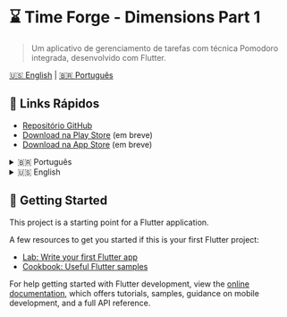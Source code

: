 # ⌛ Time Forge - Dimensions Part 1

> Um aplicativo de gerenciamento de tarefas com técnica Pomodoro integrada, desenvolvido com Flutter.

[🇺🇸 English](#english) | [🇧🇷 Português](#português)


## 🔗 Links Rápidos
- [Repositório GitHub](https://github.com/ricardo-camilo-programador-frontend-web)
- [Download na Play Store](#) (em breve)
- [Download na App Store](#) (em breve)

<details>
<summary>🇧🇷 Português</summary>

## 🎯 Visão Geral do Projeto
Este projeto demonstra competências essenciais para a vaga de desenvolvedor Flutter, incluindo:


### Objetivos Técnicos
1. **Arquitetura e Padrões**
   - Implementação MVVM
   - Clean Architecture
   - Princípios SOLID
   - Injeção de Dependência com GetX

2. **Persistência de Dados**
   - Hive para dados locais
   - Floor para SQLite
   - Sincronização com API

3. **Gerenciamento de Estado**
   - Provider para estado global
   - GetX para injeção de dependência
   - Padrões de reatividade

### Marcos do Projeto

#### Marco 1: MVP Básico (Semana 1-2)
- [ ] Setup inicial do projeto
- [ ] Implementação da estrutura MVVM
- [ ] CRUD básico de tarefas
- [ ] Timer Pomodoro básico

#### Marco 2: Persistência (Semana 3-4)
- [ ] Implementação Hive
- [ ] Configuração Floor
- [ ] Histórico de tarefas
- [ ] Estatísticas básicas

#### Marco 3: API e Recursos Avançados (Semana 5-6)
- [ ] Integração com API REST
- [ ] Sincronização de dados
- [ ] Analytics e relatórios
- [ ] Testes e otimizações

## 🛠️ Implementações Técnicas
- 📱 UI/UX seguindo Material Design
- 💾 Persistência local com Hive e Floor
- 🔄 Gerenciamento de estado com Provider
- 🎯 Arquitetura MVVM
- 🌐 Integração REST API

## 📚 Demonstração de Competências
- Experiência com Flutter
- Conhecimento de persistência de dados
- Gerenciamento de estado
- Padrões de projeto
- Integração com APIs
- Versionamento com Git

---

## 🎨 Design Credits
UI/UX inspirado nas melhores práticas de Material Design e padrões de produtividade.

## 🚀 Technologies
- Flutter
- Dart
- Provider
- GetX
- Hive
- Floor
- HTTP package

#Flutter #Mobile #Dart #Provider #GetX #Hive #Floor #Git #CleanArchitecture #MVVM

## 📄 License
MIT © Ricardo Camilo
---

<p align="center">
Feito com ☕ por <a href="https://github.com/ricardo-camilo-programador-frontend-web">Ricardo Camilo</a>
</p>
</details>

<details>
<summary>🇺🇸 English</summary>

## 🎯 Project Overview
A Flutter application that combines task management with the Pomodoro technique, helping users track time spent on each task while maintaining focus and productivity.

### 🚀 Planned Features
#### Fase 1: Fundação
- [ ] Task Management
  - [ ] CRUD operations for tasks
  - [ ] Task categories
  - [ ] Priority levels
  - [ ] Task status tracking
- [ ] Pomodoro Timer
  - [ ] 25/5 minute cycles
  - [ ] Custom time settings
  - [ ] Break notifications
  - [ ] Background timer

#### Fase 2: Persistência e Estado
- [ ] Local Data Storage
  - [ ] Hive implementation
  - [ ] Floor database setup
  - [ ] Task history
  - [ ] Time tracking statistics
- [ ] State Management
  - [ ] Provider implementation
  - [ ] Complex state handling
  - [ ] Performance optimization

#### Fase 3: API e Recursos Avançados
- [ ] Backend Integration
  - [ ] RESTful API consumption
  - [ ] User authentication
  - [ ] Data synchronization
  - [ ] Cloud backup
- [ ] Advanced Features
  - [ ] Task analytics
  - [ ] Progress reports
  - [ ] Time insights
  - [ ] Export functionality

## 🛠️ Tech Stack
- Flutter - UI Framework
- Provider - State Management
- Hive - Local Storage
- Floor - SQLite Database
- HTTP package - API Integration
- GetX - Dependency Injection
- MVVM - Architecture Pattern

## 📚 Learning Focus
- Clean Architecture principles
- State Management patterns
- Local data persistence
- API integration
- UI/UX best practices
- Testing strategies

## 📄 License
MIT © Ricardo Camilo
---

<p align="center">
Made with ☕ by <a href="https://github.com/ricardo-camilo-programador-frontend-web">Ricardo Camilo</a>
</p>
</details>


## 🚀 Getting Started

This project is a starting point for a Flutter application.

A few resources to get you started if this is your first Flutter project:


- [Lab: Write your first Flutter app](https://docs.flutter.dev/get-started/codelab)
- [Cookbook: Useful Flutter samples](https://docs.flutter.dev/cookbook)

For help getting started with Flutter development, view the
[online documentation](https://docs.flutter.dev/), which offers tutorials,
samples, guidance on mobile development, and a full API reference.
